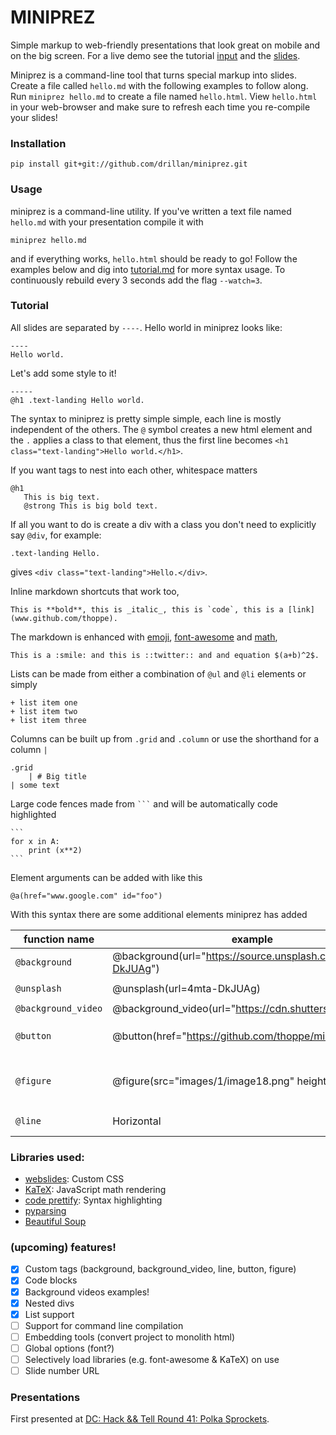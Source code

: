 # MINIPREZ

Simple markup to web-friendly presentations that look great on mobile and on the big screen.
For a live demo see the tutorial [input](https://raw.githubusercontent.com/thoppe/miniprez/gh-pages/tutorial.md) and the [slides](https://thoppe.github.io/miniprez/tutorial.html).

Miniprez is a command-line tool that turns special markup into slides.
Create a file called `hello.md` with the following examples to follow along.
Run `miniprez hello.md` to create a file named `hello.html`.
View `hello.html` in your web-browser and make sure to refresh each time you re-compile your slides!

### Installation

    pip install git+git://github.com/drillan/miniprez.git

### Usage

miniprez is a command-line utility. If you've written a text file named `hello.md` with your presentation compile it with

    miniprez hello.md

and if everything works, `hello.html` should be ready to go! Follow the examples below and dig into [tutorial.md](https://raw.githubusercontent.com/thoppe/miniprez/develop/package/tutorial.md) for more syntax usage. To continuously rebuild every 3 seconds add the flag `--watch=3`.

### Tutorial

All slides are separated by `----`. Hello world in miniprez looks like:

    ----
    Hello world.

Let's add some style to it!

    ----- 
    @h1 .text-landing Hello world.

The syntax to miniprez is pretty simple simple, each line is mostly independent of the others.
The `@` symbol creates a new html element and the `.` applies a class to that element, thus the first line becomes `<h1 class="text-landing">Hello world.</h1>`.

If you want tags to nest into each other, whitespace matters

    @h1
       This is big text.
       @strong This is big bold text.

If all you want to do is create a div with a class you don't need to explicitly say `@div`, for example:

    .text-landing Hello.

gives `<div class="text-landing">Hello.</div>`.

Inline markdown shortcuts that work too,

    This is **bold**, this is _italic_, this is `code`, this is a [link](www.github.com/thoppe).

The markdown is enhanced with [emoji](http://www.webpagefx.com/tools/emoji-cheat-sheet/), [font-awesome](http://fontawesome.io/icons/) and [math](https://en.wikibooks.org/wiki/LaTeX/Mathematics),

    This is a :smile: and this is ::twitter:: and and equation $(a+b)^2$.

Lists can be made from either a combination of `@ul` and `@li` elements or simply

    + list item one
    + list item two
    + list item three

Columns can be built up from `.grid` and `.column` or use the shorthand for a column `|`

    .grid
        | # Big title
	| some text
    
Large code fences made from ` ``` ` and will be automatically code highlighted

    ```
    for x in A:
        print (x**2)
    ```

Element arguments can be added with like this

    @a(href="www.google.com" id="foo")

With this syntax there are some additional elements miniprez has added

| function name  | example | options
|---|---|---|
| `@background`  | @background(url="https://source.unsplash.com/4mta-DkJUAg") | `.light` `.dark` |
| `@unsplash`  | @unsplash(url=4mta-DkJUAg) | `.light` `.dark` |
| `@background_video`  | @background_video(url="https://cdn.shutterstock.com/...") | |
| `@button`  |  @button(href="https://github.com/thoppe/miniprez") | `.ghost` text after  |
| `@figure`  | @figure(src="images/1/image18.png" height=200px) | `height` caption text after  |
| `@line`  | Horizontal  | Shortcut for hr  |


### Libraries used:

+ [webslides](https://github.com/jlantunez/webslides): Custom CSS 
+ [KaTeX](https://github.com/Khan/KaTeX): JavaScript math rendering
+ [code prettify](https://github.com/google/code-prettify): Syntax highlighting 
+ [pyparsing](http://pyparsing.wikispaces.com/)
+ [Beautiful Soup](https://www.crummy.com/software/BeautifulSoup/bs4/doc/)

### (upcoming) features!

+ [x] Custom tags (background, background_video, line, button, figure)
+ [x] Code blocks
+ [x] Background videos examples!
+ [x] Nested divs
+ [x] List support
+ [ ] Support for command line compilation
+ [ ] Embedding tools (convert project to monolith html)
+ [ ] Global options (font?)
+ [ ] Selectively load libraries (e.g. font-awesome & KaTeX) on use
+ [ ] Slide number URL

### Presentations

First presented at [DC: Hack && Tell Round 41: Polka Sprockets](https://www.meetup.com/DC-Hack-and-Tell/events/236404104/).
